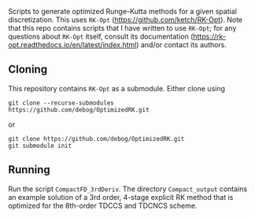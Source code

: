 Scripts to generate optimized Runge-Kutta methods for a given spatial discretization. This uses `RK-Opt` (https://github.com/ketch/RK-Opt). Note that this repo contains scripts that I have written to use `RK-Opt`; for any questions about `RK-Opt` itself, consult its documentation (https://rk-opt.readthedocs.io/en/latest/index.html) and/or contact its authors.

Cloning
-------

This repository contains `RK-Opt` as a submodule. Either clone using

```
git clone --recurse-submodules https://github.com/debog/OptimizedRK.git
```
or 
```
git clone https://github.com/debog/OptimizedRK.git
git submodule init
```

Running
-------

Run the script `CompactFD_3rdDeriv`. The directory `Compact_output` contains an example solution of a 3rd order, 4-stage explicit RK method that is optimized for the 8th-order TDCCS and TDCNCS scheme. 
